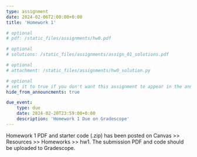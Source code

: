 ```yaml
---
type: assignment
date: 2024-02-06T2:00:00+0:00
title: 'Homework 1'

# optional 
# pdf: /static_files/assignments/hw0.pdf

# optional
# solutions: /static_files/assignments/assign_01_solutions.pdf

# optional
# attachment: /static_files/assignments/hw0_solution.py

# optional
# set it to true if you don't want this assignment to appear in the announcements section
hide_from_announcments: true

due_event: 
    type: due
    date: 2024-02-20T23:59:00+0:00
    description: 'Homework 1 Due on Gradescope'
---
```

<!-- Other additional contents using markdown -->

Homework 1 PDF and starter code (.zip) has been posted on Canvas >> Resources >> Homeworks >> hw1.
The submission PDF and code should be uploaded to Gradescope.